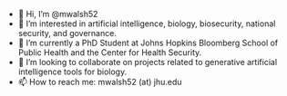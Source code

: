 - 👋 Hi, I’m @mwalsh52
- 👀 I’m interested in artificial intelligence, biology, biosecurity, national security, and governance.
- 🌱 I’m currently a PhD Student at Johns Hopkins Bloomberg School of Public Health and the Center for Health Security.
- 💞️ I’m looking to collaborate on projects related to generative artificial intelligence tools for biology.
- 📫 How to reach me: mwalsh52 (at) jhu.edu

<!---
mwalsh52/mwalsh52 is a ✨ special ✨ repository because its `README.md` (this file) appears on your GitHub profile.
You can click the Preview link to take a look at your changes.
--->
